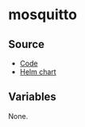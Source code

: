 # mosquitto

## Source

* [Code](https://github.com/eclipse/mosquitto)
* [Helm chart](https://github.com/k8s-at-home/charts/tree/master/charts/stable/mosquitto)

## Variables

None.
